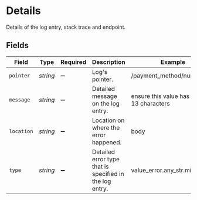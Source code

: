 # Details

Details of the log entry, stack trace and endpoint.


## Fields

| Field                                                   | Type                                                    | Required                                                | Description                                             | Example                                                 |
| ------------------------------------------------------- | ------------------------------------------------------- | ------------------------------------------------------- | ------------------------------------------------------- | ------------------------------------------------------- |
| `pointer`                                               | *string*                                                | :heavy_minus_sign:                                      | Log's pointer.                                          | /payment_method/number                                  |
| `message`                                               | *string*                                                | :heavy_minus_sign:                                      | Detailed message on the log entry.                      | ensure this value has at least 13 characters            |
| `location`                                              | *string*                                                | :heavy_minus_sign:                                      | Location on where the error happened.                   | body                                                    |
| `type`                                                  | *string*                                                | :heavy_minus_sign:                                      | Detailed error type that is specified in the log entry. | value_error.any_str.min_length                          |
